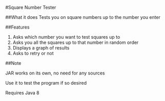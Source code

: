 #Square Number Tester

##What it does
Tests you on square numbers up to the number you enter

##Features

1. Asks which number you want to test squares up to
2. Asks you all the squares up to that number in random order
3. Displays a graph of results
4. Asks to retry or not

##Note

JAR works on its own, no need for any sources

Use it to test the program if so desired

Requires Java 8